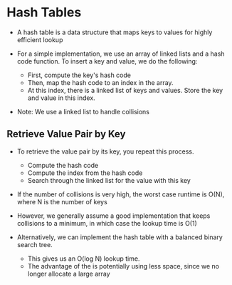 # Hash Tables
* A hash table is a data structure that maps keys to values for highly efficient
lookup

* For a simple implementation, we use an array of linked lists and a hash code
function. To insert a key and value, we do the following:
  * First, compute the key's hash code
  * Then, map the hash code to an index in the array.
  * At this index, there is a linked list of keys and values. Store the key and
  value in this index.


* Note: We use a linked list to handle collisions

## Retrieve Value Pair by Key
* To retrieve the value pair by its key, you repeat this process.
  * Compute the hash code
  * Compute the index from the hash code
  * Search through the linked list for the value with this key


* If the number of collisions is very high, the worst case runtime is O(N),
where N is the number of keys

* However, we generally assume a good implementation that keeps collisions to a
minimum, in which case the lookup time is O(1)

* Alternatively, we can implement the hash table with a balanced binary search tree.
  * This gives us an O(log N) lookup time.
  * The advantage of the is potentially using less space, since we no longer
  allocate a large array
